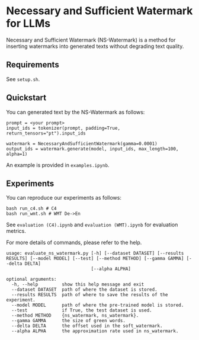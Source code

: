 # Necessary and Sufficient Watermark for LLMs


Necessary and Sufficient Watermark (NS-Watermark) is a method for inserting watermarks into generated texts without degrading text quality.

## Requirements
See `setup.sh`.

## Quickstart

You can generated text by the NS-Watermark as follows:
```
prompt = <your prompt>
input_ids = tokenizer(prompt, padding=True, return_tensors="pt").input_ids

watermark = NecessaryAndSufficientWatermark(gamma=0.0001)
output_ids = watermark.generate(model, input_ids, max_length=100, alpha=1)
```

An example is provided in `examples.ipynb`.

## Experiments

You can reproduce our experiments as follows:

```
bash run_c4.sh # C4
bash run_wmt.sh # WMT De->En
```

See `evaluation (C4).ipynb` and `evaluation (WMT).ipynb` for evaluation metrics.

For more details of commands, please refer to the help.

```
usage: evaluate_ns_watermark.py [-h] [--dataset DATASET] [--results RESULTS] [--model MODEL] [--test] [--method METHOD] [--gamma GAMMA] [--delta DELTA]
                                [--alpha ALPHA]

optional arguments:
  -h, --help         show this help message and exit
  --dataset DATASET  path of where the dataset is stored.
  --results RESULTS  path of where to save the results of the experiment.
  --model MODEL      path of where the pre-trained model is stored.
  --test             if True, the test dataset is used.
  --method METHOD    {ns_watermark, ns_watermark}.
  --gamma GAMMA      the size of green words.
  --delta DELTA      the offset used in the soft_watermark.
  --alpha ALPHA      the approximation rate used in ns_watermark.
```